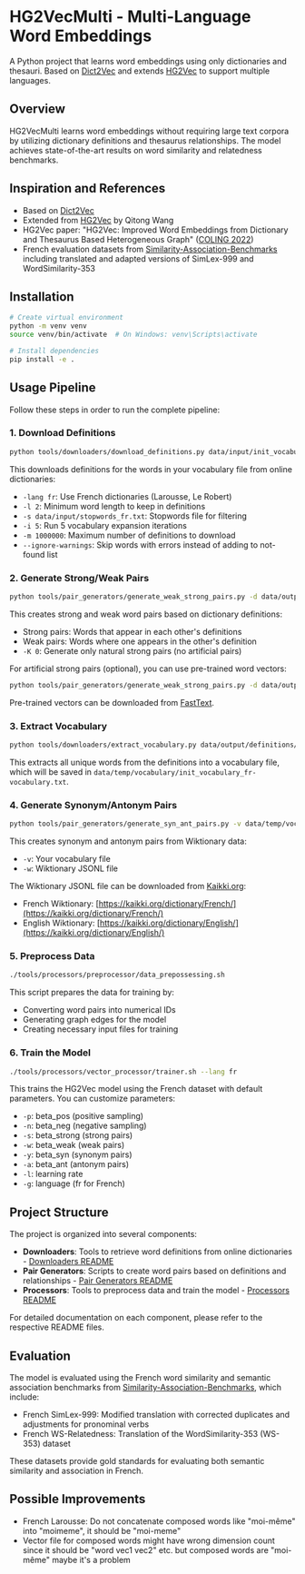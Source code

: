 # HG2VecMulti - Multi-Language Word Embeddings

A Python project that learns word embeddings using only dictionaries and thesauri. Based on [Dict2Vec](https://github.com/tca19/dict2vec) and extends [HG2Vec](https://github.com/Qitong-Wang/HG2Vec) to support multiple languages.

## Overview

HG2VecMulti learns word embeddings without requiring large text corpora by utilizing dictionary definitions and thesaurus relationships. The model achieves state-of-the-art results on word similarity and relatedness benchmarks.

## Inspiration and References

- Based on [Dict2Vec](https://github.com/tca19/dict2vec)
- Extended from [HG2Vec](https://github.com/Qitong-Wang/HG2Vec) by Qitong Wang
- HG2Vec paper: "HG2Vec: Improved Word Embeddings from Dictionary and Thesaurus Based Heterogeneous Graph" ([COLING 2022](https://aclanthology.org/2022.coling-1.279/))
- French evaluation datasets from [Similarity-Association-Benchmarks](https://github.com/nicolasying/Similarity-Association-Benchmarks/) including translated and adapted versions of SimLex-999 and WordSimilarity-353

## Installation

```bash
# Create virtual environment
python -m venv venv
source venv/bin/activate  # On Windows: venv\Scripts\activate

# Install dependencies
pip install -e .
```

## Usage Pipeline

Follow these steps in order to run the complete pipeline:

### 1. Download Definitions
```bash
python tools/downloaders/download_definitions.py data/input/init_vocabulary_fr.txt -lang fr -l 2 -s data/input/stopwords_fr.txt -i 5 -m 1000000 --ignore-warnings
```
This downloads definitions for the words in your vocabulary file from online dictionaries:
- `-lang fr`: Use French dictionaries (Larousse, Le Robert)
- `-l 2`: Minimum word length to keep in definitions
- `-s data/input/stopwords_fr.txt`: Stopwords file for filtering
- `-i 5`: Run 5 vocabulary expansion iterations
- `-m 1000000`: Maximum number of definitions to download
- `--ignore-warnings`: Skip words with errors instead of adding to not-found list

### 2. Generate Strong/Weak Pairs
```bash
python tools/pair_generators/generate_weak_strong_pairs.py -d data/output/definitions/init_vocabulary_fr-definitions.txt -K 0
```
This creates strong and weak word pairs based on dictionary definitions:
- Strong pairs: Words that appear in each other's definitions
- Weak pairs: Words where one appears in the other's definition
- `-K 0`: Generate only natural strong pairs (no artificial pairs)

For artificial strong pairs (optional), you can use pre-trained word vectors:
```bash
python tools/pair_generators/generate_weak_strong_pairs.py -d data/output/definitions/init_vocabulary_fr-definitions.txt -e data/input/wiki.fr.vec -K 5
```
Pre-trained vectors can be downloaded from [FastText](https://fasttext.cc/docs/en/pretrained-vectors.html).

### 3. Extract Vocabulary
```bash
python tools/downloaders/extract_vocabulary.py data/output/definitions/init_vocabulary_fr-definitions.txt
```
This extracts all unique words from the definitions into a vocabulary file, which will be saved in `data/temp/vocabulary/init_vocabulary_fr-vocabulary.txt`.

### 4. Generate Synonym/Antonym Pairs
```bash
python tools/pair_generators/generate_syn_ant_pairs.py -v data/temp/vocabulary/init_vocabulary_fr-vocabulary.txt -w data/input/wiktionary_fr.jsonl
```
This creates synonym and antonym pairs from Wiktionary data:
- `-v`: Your vocabulary file
- `-w`: Wiktionary JSONL file

The Wiktionary JSONL file can be downloaded from [Kaikki.org](https://kaikki.org/):
- French Wiktionary: [https://kaikki.org/dictionary/French/](https://kaikki.org/dictionary/French/)
- English Wiktionary: [https://kaikki.org/dictionary/English/](https://kaikki.org/dictionary/English/)

### 5. Preprocess Data
```bash
./tools/processors/preprocessor/data_prepossessing.sh
```
This script prepares the data for training by:
- Converting word pairs into numerical IDs
- Generating graph edges for the model
- Creating necessary input files for training

### 6. Train the Model
```bash
./tools/processors/vector_processor/trainer.sh --lang fr
```
This trains the HG2Vec model using the French dataset with default parameters. You can customize parameters:
- `-p`: beta_pos (positive sampling)
- `-n`: beta_neg (negative sampling)
- `-s`: beta_strong (strong pairs)
- `-w`: beta_weak (weak pairs)
- `-y`: beta_syn (synonym pairs)
- `-a`: beta_ant (antonym pairs)
- `-l`: learning rate
- `-g`: language (fr for French)

## Project Structure

The project is organized into several components:
- **Downloaders**: Tools to retrieve word definitions from online dictionaries - [Downloaders README](https://github.com/nicolasvergoz/HG2VecMulti/blob/main/tools/downloaders/README.md)
- **Pair Generators**: Scripts to create word pairs based on definitions and relationships - [Pair Generators README](https://github.com/nicolasvergoz/HG2VecMulti/blob/main/tools/pair_generators/README.md)
- **Processors**: Tools to preprocess data and train the model - [Processors README](https://github.com/nicolasvergoz/HG2VecMulti/blob/main/tools/processors/README.md)

For detailed documentation on each component, please refer to the respective README files.

## Evaluation

The model is evaluated using the French word similarity and semantic association benchmarks from [Similarity-Association-Benchmarks](https://github.com/nicolasying/Similarity-Association-Benchmarks/), which include:

- French SimLex-999: Modified translation with corrected duplicates and adjustments for pronominal verbs
- French WS-Relatedness: Translation of the WordSimilarity-353 (WS-353) dataset

These datasets provide gold standards for evaluating both semantic similarity and association in French.

## Possible Improvements
- French Larousse: Do not concatenate composed words like "moi-même" into "moimeme", it should be "moi-meme"
- Vector file for composed words might have wrong dimension count since it should be "word vec1 vec2" etc. but composed words are "moi-même" maybe it's a problem